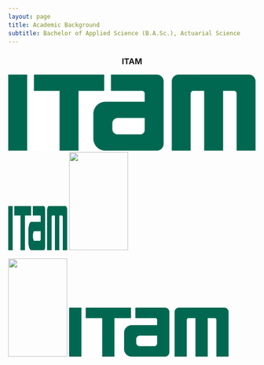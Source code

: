 ```yaml
---
layout: page
title: Academic Background
subtitle: Bachelor of Applied Science (B.A.Sc.), Actuarial Science
---
```


<center>
<h3>ITAM</h3>
</center>

![ITAM](./assets/img/ITAM.png)
<img src="ITAM.png" width = "120" height = "90"/>
<img src="https://es.m.wikipedia.org/wiki/Archivo:Logo_del_ITAM.svg" width = "120" height = "200"/>

<img src="https://upload.wikimedia.org/wikipedia/commons/d/d9/Logo_del_ITAM.svg" width = "120" height = "200"/>

<img src="./assets/img/ITAM.png" height="100"/>